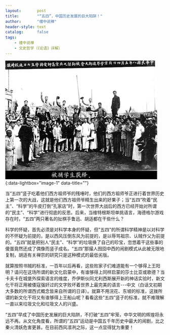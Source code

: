 ```yaml
---
layout:       post
title:        "“五四”，中国历史发展的巨大陷阱！"
author:       "缠中说禅"
header-style: text
catalog:      false
tags:
    - 缠中说禅
    - 文史哲学（《论语》详解）
---
```


[![](/img/czsc/20060507-0159.jpg)](/img/czsc/20060507-0159.jpg){:data-lightbox="image-1" data-title=""}



当“五四”竖子吃着他们西方祖师爷的残唾时，他们的西方祖师爷正进行着世界历史上第一次的大战，这就是他们西方祖师爷精生出来的好果子；当“五四”吹着“民主”、“科学”的牛皮打倒“孔家店”时，第一次世界大战后的西方已经开始对所谓的“民主”、“科学”进行彻底的反思。后来，当维特根斯坦单挑语言，海德格尔游戏存在时，“五四”两只著名的扯棋手鲁迅、胡适都在干些什么？



科学的怀疑，首先必须是对科学本身的怀疑，但"五四"的所谓科学精神是以对科学的不怀疑为前提的，是以西风压倒东风为前提的，是以辱骂祖宗、认贼作父为前提的。“五四”就是把别人“民主”、“科学”的垃圾换了自己的珍宝，忽悠着干这些事的傻蛋竟然还成了偶像而竖子成名。“五四”那撮人囫囵中西的闹剧模式从此被无限地复制，胡适有关禅宗的研究只是这种模式的最低劣版。



就算按照书贼的标准，一百年以后再看，这些败家子们难道能有一个够得上王阳明？请问在这场所谓的新文化启蒙中，有谁够得上同样启蒙的莎士比亚或歌德？当卡夫卡在城堡外探索语言的维度，乔伊斯伙同尤利西斯展开新的神话实验时，新文化干将正用被倭寇强奸过的文字败坏着世界上最完美的语言---中文（白话文初期大多数的所谓西式概念皆来自所谓的日译）。就算不用浣花、东坡的标准，这拨所谓的新文化干将又有谁够得上王船山呢？看看这些“五四”竖子的标准，就不难理解一直以来垃圾文化和垃圾文人的兴盛。



“五四”早成了中国历史发展的巨大陷阱，不打破“五四”牢笼，中华文明的辉煌将永远不再。从文化角度看，所谓的“五四”运动是中国五千年历史中最大的闹剧，比之秦火清妖危害更甚。在目前西风凛冽之际，这一点显得犹为重要！
